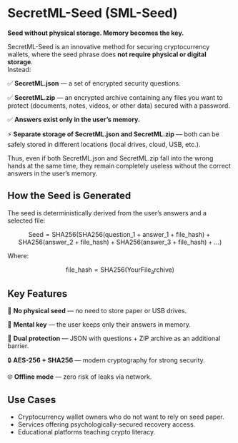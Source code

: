 # SecretML-Seed (SML-Seed)

**Seed without physical storage. Memory becomes the key.**

SecretML-Seed is an innovative method for securing cryptocurrency wallets, where the seed phrase does **not require physical or digital storage**.  
Instead:

✅ **SecretML.json** — a set of encrypted security questions.  

✅ **SecretML.zip** — an encrypted archive containing any files you want to protect (documents, notes, videos, or other data) secured with a password.


✅ **Answers exist only in the user’s memory.**  

⚡ **Separate storage of SecretML.json and SecretML.zip** — both can be safely stored in different locations (local drives, cloud, USB, etc.).


Thus, even if both SecretML.json and SecretML.zip fall into the wrong hands at the same time, they remain completely useless without the correct answers in the user’s memory.


## How the Seed is Generated

The seed is deterministically derived from the user’s answers and a selected file:

$$
\mathrm{Seed} = \mathrm{SHA256}\Big(
    \mathrm{SHA256}(\mathrm{question\_1} + \mathrm{answer\_1} + \mathrm{file\_hash}) +
    \mathrm{SHA256}(\mathrm{answer\_2} + \mathrm{file\_hash}) +
    \mathrm{SHA256}(\mathrm{answer\_3} + \mathrm{file\_hash}) + \dots
\Big)
$$

Where:

$$
\mathrm{file\_hash} = \mathrm{SHA256}(\mathrm{YourFile_archive})
$$


## Key Features

📂 **No physical seed** — no need to store paper or USB drives.  

🧠 **Mental key** — the user keeps only their answers in memory.  

🔑 **Dual protection** — JSON with questions + ZIP archive as an additional barrier.  

🔒 **AES-256 + SHA256** — modern cryptography for strong security.  

🌐 **Offline mode** — zero risk of leaks via network.  

## Use Cases

- Cryptocurrency wallet owners who do not want to rely on seed paper.  
- Services offering psychologically-secured recovery access.  
- Educational platforms teaching crypto literacy.

